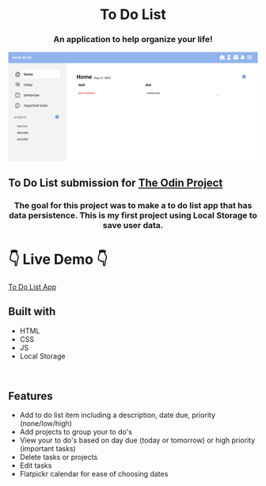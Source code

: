 <h1 align='center'>To Do List</h1>
<h3 align='center'>An application to help organize your life!</h3>

![Preview](/src/images/preview.png)

## To Do List submission for [The Odin Project](https://www.theodinproject.com/lessons/node-path-javascript-todo-list)

<h3 align='center'>The goal for this project was to make a to do list app that has data persistence. This is my first project using Local Storage to save user data.</h3>

# 👇 Live Demo 👇

[To Do List App](https://mlorraine4.github.io/Todo-List/)

## Built with
- HTML
- CSS
- JS
- Local Storage

</br>

## Features

- Add to do list item including a description, date due, priority (none/low/high)
- Add projects to group your to do's
- View your to do's based on day due (today or tomorrow) or high priority (important tasks)
- Delete tasks or projects
- Edit tasks
- Flatpickr calendar for ease of choosing dates

</br>

